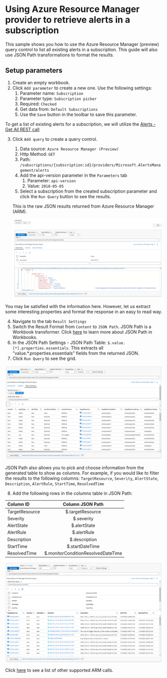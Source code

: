 # Using Azure Resource Manager provider to retrieve alerts in a subscription

This sample shows you how to use the Azure Resource Manager (preview) query control to list all existing alerts in a subscription. This guide will also use JSON Path transformations to format the results.

## Setup parameters

1. Create an empty workbook.
2. Click `Add parameter` to create a new one. Use the following settings:
    1. Parameter name: `Subscription`
    2. Parameter type: `Subscription picker`
    3. Required: `Checked`
    4. Get data from: `Default Subscriptions`
    5. Use the `Save` button in the toolbar to save this parameter. 

To get a list of existing alerts for a subscription, we will utilize the [Alerts - Get All REST call](https://docs.microsoft.com/en-us/rest/api/monitor/alertsmanagement/alerts/getall)

3. Click `Add query` to create a query control.
    1. Data source: `Azure Resource Manager (Preview)`
    2. Http Method: `GET`
    3. Path: `/subscriptions/{subscription:id}/providers/Microsoft.AlertsManagement/alerts`
    4. Add the api-version parameter in the `Parameters` tab
        1. Parameter: `api-version`
        2. Value: `2018-05-05`
    5. Select a subscription from the created subscription parameter and click the `Run Query` button to see the results.
    
     This is the raw JSON results returned from Azure Resource Manager (ARM).

    ![Image showing an alert data JSON response using ARM Provider](../Images/ARMAlertsQueryNoFormatting.png)

You may be satisfied with the information here. However, let us extract some interesting properties and format the response in an easy to read way.

4. Navigate to the tab `Result Settings`
5. Switch the Result Format from `Content` to `JSON Path`. JSON Path is a Workbook transformer. Click [here](../Transformations/JSONPath.md) to learn more about JSON Path in Workbooks.
6. In the JSON Path Settings - JSON Path Table: `$.value.[*].properties.essentials`. This extracts all "value.*.properties.essentials" fields from the returned JSON.
7. Click `Run Query` to see the grid.

![Image showing an alert data in a grid format using ARM Provider](../Images/ARMAlertsQueryGridFormat.png)

JSON Path also allows you to pick and choose information from the generated table to show as columns. For example, if you would like to filter the results to the following columns: `TargetResource`, `Severity`, `AlertState`, `Description`, `AlertRule`, `StartTime`, `ResolvedTime`

8. Add the following rows in the columns table in JSON Path:

| Column ID | Column JSON Path |
| :------------- | :----------: |
| TargetResource | $.targetResource |
| Severity | $.severity |
| AlertState | $.alertState |
| AlertRule | $.alertRule |
| Description | $.description |
| StartTime  | $.startDateTime |
| ResolvedTime  | $.monitorConditionResolvedDateTime |

![Image showing an alert data in a grid format using ARM Provider](../Images/ARMAlertsQueryFinal.png)


Click [here](https://docs.microsoft.com/en-us/rest/api/azure/) to see a list of other supported ARM calls.